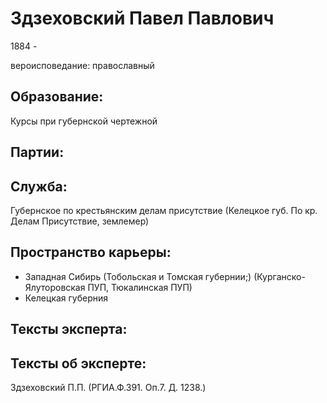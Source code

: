 # Здзеховский Павел Павлович
1884 - 

вероисповедание: православный

## Образование:
Курсы при губернской чертежной
## Партии:
## Служба:
Губернское по крестьянским делам присутствие (Келецкое губ. По кр. Делам Присутствие, землемер) 
## Пространство карьеры:
* Западная Сибирь (Тобольская и Томская губернии;)  (Курганско-Ялуторовская ПУП, Тюкалинская ПУП) 
* Келецкая губерния
## Тексты эксперта:
## Тексты об эксперте:
Здзеховский П.П. (РГИА.Ф.391. Оп.7. Д. 1238.) 
